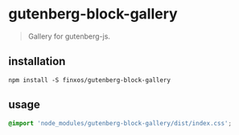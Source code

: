 # gutenberg-block-gallery
> Gallery for gutenberg-js.

## installation
```shell
npm install -S finxos/gutenberg-block-gallery
```

## usage
```scss
@import 'node_modules/gutenberg-block-gallery/dist/index.css';
```
